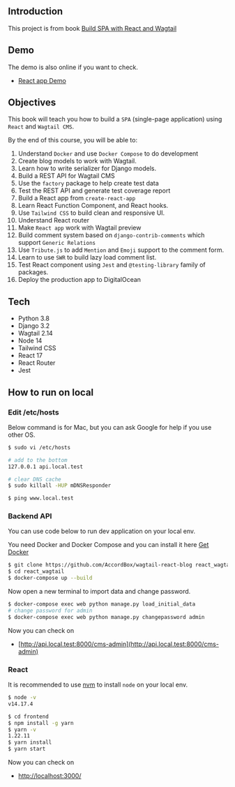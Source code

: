 ## Introduction

This project is from book [Build SPA with React and Wagtail](https://leanpub.com/react-wagtail)

## Demo

The demo is also online if you want to check.

* [React app Demo](http://react-wagtail.accordbox.com)

## Objectives

This book will teach you how to build a `SPA` (single-page application) using `React` and `Wagtail CMS`.

By the end of this course, you will be able to:

1. Understand `Docker` and use `Docker Compose` to do development
1. Create blog models to work with Wagtail.
1. Learn how to write serializer for Django models.
1. Build a REST API for Wagtail CMS
1. Use the `factory` package to help create test data
1. Test the REST API and generate test coverage report
1. Build a React app from `create-react-app`
1. Learn React Function Component, and React hooks.
1. Use `Tailwind CSS` to build clean and responsive UI.
1. Understand React router
1. Make `React app` work with Wagtail preview
1. Build comment system based on `django-contrib-comments` which support `Generic Relations`
1. Use `Tribute.js` to add `Mention` and `Emoji` support to the comment form.
1. Learn to use `SWR` to build lazy load comment list.
1. Test React component using `Jest` and `@testing-library` family of packages.
1. Deploy the production app to DigitalOcean

## Tech

* Python 3.8
* Django 3.2
* Wagtail 2.14
* Node 14
* Tailwind CSS
* React 17
* React Router
* Jest

## How to run on local

### Edit /etc/hosts

Below command is for Mac, but you can ask Google for help if you use other OS.

```bash
$ sudo vi /etc/hosts

# add to the bottom
127.0.0.1 api.local.test

# clear DNS cache
$ sudo killall -HUP mDNSResponder 
```

```bash
$ ping www.local.test
```

### Backend API

You can use code below to run dev application on your local env.

You need Docker and Docker Compose and you can install it here [Get Docker](https://docs.docker.com/get-docker/)

```bash
$ git clone https://github.com/AccordBox/wagtail-react-blog react_wagtail
$ cd react_wagtail
$ docker-compose up --build
```

Now open a new terminal to import data and change password.

```bash
$ docker-compose exec web python manage.py load_initial_data
# change password for admin
$ docker-compose exec web python manage.py changepassword admin
```

Now you can check on

* [http://api.local.test:8000/cms-admin](http://api.local.test:8000/cms-admin)

### React

It is recommended to use [nvm](https://github.com/nvm-sh/nvm) to install `node` on your local env.

```bash
$ node -v
v14.17.4
```

```bash
$ cd frontend
$ npm install -g yarn
$ yarn -v
1.22.11
$ yarn install
$ yarn start
```

Now you can check on

* [http://localhost:3000/](http://localhost:3000/)


